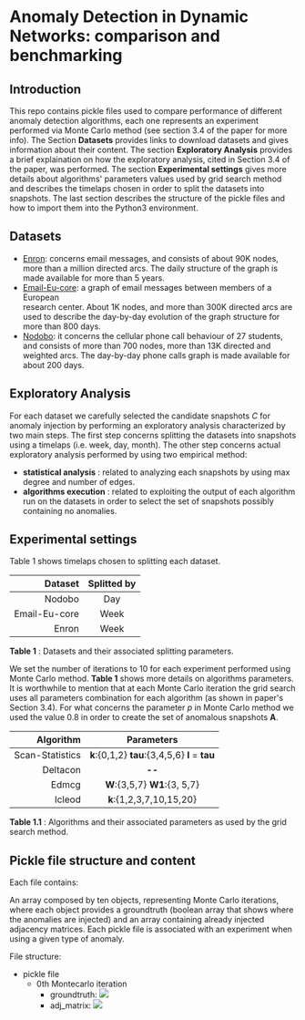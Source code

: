 

# Anomaly Detection in Dynamic Networks: comparison and benchmarking
## Introduction
This repo contains pickle files used to compare performance of different anomaly detection algorithms, each one represents an experiment performed via Monte Carlo method (see section 3.4 of the paper for more info). The Section __Datasets__ provides links to download datasets and gives information about their content. The section __Exploratory Analysis__ provides a brief explaination on how the exploratory analysis, cited in Section 3.4 of the paper, was performed. The section __Experimental settings__ gives more details about algorithms' parameters values used by grid search method and describes the timelaps chosen in order to split the datasets into snapshots. The last section describes the structure of the pickle files and how to import them into the Python3 environment.   
## Datasets 
- [Enron](http://www.ahschulz.de/enron-email-data/): concerns email messages, and consists of about 90K nodes, more
  than a million directed arcs. The daily structure of the graph is made available for more than 5 years.
- [Email-Eu-core](https://snap.stanford.edu/data/email-Eu-core.html): a graph of email messages between members of a European                 
  research center. About 1K nodes, and more than 300K directed arcs are used to describe the day-by-day evolution of the graph
  structure for more than 800 days.
- [Nodobo](http://nodobo.com/release.html): it concerns the cellular phone call behaviour of 27 students, and
  consists of more than 700 nodes, more than 13K directed and weighted arcs.
  The day-by-day phone calls graph is made available for about 200 days.

## Exploratory Analysis
For each dataset we carefully selected the candidate snapshots _C_ for anomaly injection by performing an exploratory analysis characterized by two main steps. The first step concerns splitting the datasets into snapshots using a timelaps (i.e. week, day, month). The other step concerns actual exploratory analysis performed by using two empirical method:
- __statistical analysis__ : related to analyzing each snapshots by using max degree and number of edges.
- __algorithms execution__ : related to exploiting the output of each algorithm run on the datasets in order to select the set of snapshots possibly containing no anomalies. 

## Experimental settings
Table 1 shows timelaps chosen to splitting each dataset.

|       Dataset      | Splitted by  |
|-------------------:| :-----: | 
| Nodobo             | Day |
| Email-Eu-core      | Week |
| Enron              | Week |

__Table 1__ : Datasets and their associated splitting parameters.

We set the number of iterations to 10 for each experiment performed using Monte Carlo method. __Table 1__ shows more details on algorithms parameters. It is worthwhile to mention that at each Monte Carlo iteration the grid search uses all parameters combination for each algorithm (as shown in paper's Section 3.4). For what concerns the parameter _p_ in Monte Carlo method we used the value 0.8 in order to create the set of anomalous snapshots __A__.  


|       Algorithm         |              Parameters          | 
|-----------------------: | :--------------------------------: | 
| Scan-Statistics         | __k__:{0,1,2} __tau__:{3,4,5,6} __l__ = __tau__  |
| Deltacon                |               __--__             |
| Edmcg                   | __W__:{3,5,7} __W1__:{3, 5,7}    |
| Icleod                  |     __k__:{1,2,3,7,10,15,20}     |

__Table 1.1__ : Algorithms and their associated parameters as used by the grid search method.

## Pickle file structure and content

Each file contains:

An array composed by ten objects, representing Monte Carlo iterations, where each object provides a groundtruth (boolean array that shows where the anomalies are injected) and an array containing already injected adjacency matrices. 
Each pickle file is associated with an experiment when using a given type of anomaly.

File structure:
  
  - pickle file
    - 0th Montecarlo iteration
      - groundtruth: <img src="http://latex.codecogs.com/svg.latex?\[0,1, 0, \ldots ,0\]" border="0"/>
      - adj_matrix:
          <img src="http://latex.codecogs.com/svg.latex? \[adj_{0},\ldots ,adj_{n}\]" border="0"/>


